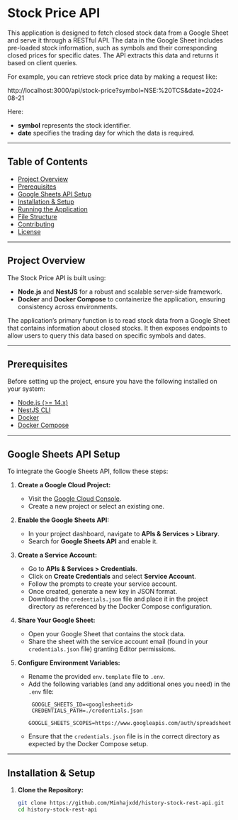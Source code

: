 # Stock Price API

This application is designed to fetch closed stock data from a Google Sheet and serve it through a RESTful API. The data in the Google Sheet includes pre-loaded stock information, such as symbols and their corresponding closed prices for specific dates. The API extracts this data and returns it based on client queries.

For example, you can retrieve stock price data by making a request like:

http://localhost:3000/api/stock-price?symbol=NSE:%20TCS&date=2024-08-21


Here:
- **symbol** represents the stock identifier.
- **date** specifies the trading day for which the data is required.

---

## Table of Contents

- [Project Overview](#project-overview)
- [Prerequisites](#prerequisites)
- [Google Sheets API Setup](#google-sheets-api-setup)
- [Installation & Setup](#installation--setup)
- [Running the Application](#running-the-application)
- [File Structure](#file-structure)
- [Contributing](#contributing)
- [License](#license)

---

## Project Overview

The Stock Price API is built using:
- **Node.js** and **NestJS** for a robust and scalable server-side framework.
- **Docker** and **Docker Compose** to containerize the application, ensuring consistency across environments.

The application’s primary function is to read stock data from a Google Sheet that contains information about closed stocks. It then exposes endpoints to allow users to query this data based on specific symbols and dates.

---

## Prerequisites

Before setting up the project, ensure you have the following installed on your system:
- [Node.js (>= 14.x)](https://nodejs.org/)
- [NestJS CLI](https://docs.nestjs.com/)
- [Docker](https://www.docker.com/)
- [Docker Compose](https://docs.docker.com/compose/)

---

## Google Sheets API Setup

To integrate the Google Sheets API, follow these steps:

1. **Create a Google Cloud Project:**
   - Visit the [Google Cloud Console](https://console.cloud.google.com/).
   - Create a new project or select an existing one.

2. **Enable the Google Sheets API:**
   - In your project dashboard, navigate to **APIs & Services > Library**.
   - Search for **Google Sheets API** and enable it.

3. **Create a Service Account:**
   - Go to **APIs & Services > Credentials**.
   - Click on **Create Credentials** and select **Service Account**.
   - Follow the prompts to create your service account.
   - Once created, generate a new key in JSON format.
   - Download the `credentials.json` file and place it in the project directory as referenced by the Docker Compose configuration.

4. **Share Your Google Sheet:**
   - Open your Google Sheet that contains the stock data.
   - Share the sheet with the service account email (found in your `credentials.json` file) granting Editor permissions.

5. **Configure Environment Variables:**
   - Rename the provided `env.template` file to `.env`.
   - Add the following variables (and any additional ones you need) in the `.env` file:
     ```env
      GOOGLE_SHEETS_ID=<googlesheetid>
      CREDENTIALS_PATH=./credentials.json
      GOOGLE_SHEETS_SCOPES=https://www.googleapis.com/auth/spreadsheets
     ```
   - Ensure that the `credentials.json` file is in the correct directory as expected by the Docker Compose setup.

---

## Installation & Setup

1. **Clone the Repository:**

   ```bash
   git clone https://github.com/Minhajxdd/history-stock-rest-api.git
   cd history-stock-rest-api
